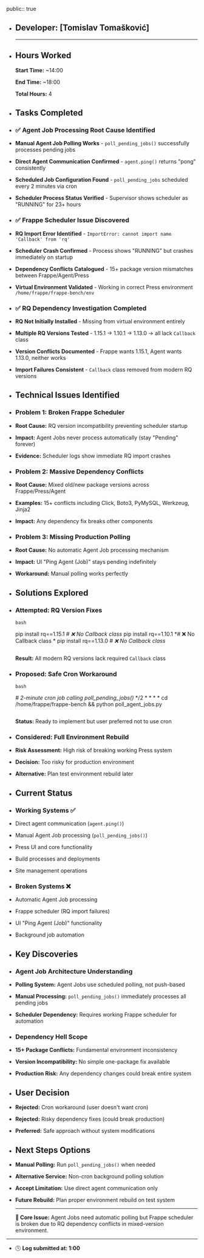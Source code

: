 public:: true

- ## Developer: [Tomislav Tomašković]
  
  ---
- ## **Hours Worked**
  
  **Start Time:** ~14:00
  
  **End Time:** ~18:00
  
  **Total Hours:** 4
- ## **Tasks Completed**
- ### ✅  **Agent Job Processing Root Cause Identified**
- **Manual Agent Job Polling Works** - `poll_pending_jobs()` successfully processes pending jobs
- **Direct Agent Communication Confirmed** - `agent.ping()` returns "pong" consistently
- **Scheduled Job Configuration Found** - `poll_pending_jobs` scheduled every 2 minutes via cron
- **Scheduler Process Status Verified** - Supervisor shows scheduler as "RUNNING" for 23+ hours
- ### ✅  **Frappe Scheduler Issue Discovered**
- **RQ Import Error Identified** - `ImportError: cannot import name 'Callback' from 'rq'`
- **Scheduler Crash Confirmed** - Process shows "RUNNING" but crashes immediately on startup
- **Dependency Conflicts Catalogued** - 15+ package version mismatches between Frappe/Agent/Press
- **Virtual Environment Validated** - Working in correct Press environment `/home/frappe/frappe-bench/env`
- ### ✅  **RQ Dependency Investigation Completed**
- **RQ Not Initially Installed** - Missing from virtual environment entirely
- **Multiple RQ Versions Tested** - 1.15.1 → 1.10.1 → 1.13.0 → all lack `Callback` class
- **Version Conflicts Documented** - Frappe wants 1.15.1, Agent wants 1.13.0, neither works
- **Import Failures Consistent** - `Callback` class removed from modern RQ versions
- ## **Technical Issues Identified**
- ### **Problem 1: Broken Frappe Scheduler**
- **Root Cause:** RQ version incompatibility preventing scheduler startup
- **Impact:** Agent Jobs never process automatically (stay "Pending" forever)
- **Evidence:** Scheduler logs show immediate RQ import crashes
- ### **Problem 2: Massive Dependency Conflicts**
- **Root Cause:** Mixed old/new package versions across Frappe/Press/Agent
- **Examples:** 15+ conflicts including Click, Boto3, PyMySQL, Werkzeug, Jinja2
- **Impact:** Any dependency fix breaks other components
- ### **Problem 3: Missing Production Polling**
- **Root Cause:** No automatic Agent Job processing mechanism
- **Impact:** UI "Ping Agent (Job)" stays pending indefinitely
- **Workaround:** Manual polling works perfectly
- ## **Solutions Explored**
- ### **Attempted: RQ Version Fixes**
  
  ```
  bash
  
  ```
  pip install rq==1.15.1  *# ❌ No Callback class*
  pip install rq==1.10.1  *# ❌ No Callback class  *
  pip install rq==1.13.0  *# ❌ No Callback class*
  ```
  ```
  
  **Result:** All modern RQ versions lack required `Callback` class
- ### **Proposed: Safe Cron Workaround**
  
  ```
  bash
  
  ```
  *# 2-minute cron job calling poll_pending_jobs()*
  */2 * * * * cd /home/frappe/frappe-bench && python poll_agent_jobs.py
  ```
  ```
  
  **Status:** Ready to implement but user preferred not to use cron
- ### **Considered: Full Environment Rebuild**
- **Risk Assessment:** High risk of breaking working Press system
- **Decision:** Too risky for production environment
- **Alternative:** Plan test environment rebuild later
- ## **Current Status**
- ### **Working Systems ✅**
- Direct agent communication (`agent.ping()`)
- Manual Agent Job processing (`poll_pending_jobs()`)
- Press UI and core functionality
- Build processes and deployments
- Site management operations
- ### **Broken Systems ❌**
- Automatic Agent Job processing
- Frappe scheduler (RQ import failures)
- UI "Ping Agent (Job)" functionality
- Background job automation
- ## **Key Discoveries**
- ### **Agent Job Architecture Understanding**
- **Polling System:** Agent Jobs use scheduled polling, not push-based
- **Manual Processing:** `poll_pending_jobs()` immediately processes all pending jobs
- **Scheduler Dependency:** Requires working Frappe scheduler for automation
- ### **Dependency Hell Scope**
- **15+ Package Conflicts:** Fundamental environment inconsistency
- **Version Incompatibility:** No simple one-package fix available
- **Production Risk:** Any dependency changes could break entire system
- ## **User Decision**
- **Rejected:** Cron workaround (user doesn't want cron)
- **Rejected:** Risky dependency fixes (could break production)
- **Preferred:** Safe approach without system modifications
- ## **Next Steps Options**
- **Manual Polling:** Run `poll_pending_jobs()` when needed
- **Alternative Service:** Non-cron background polling solution
- **Accept Limitation:** Use direct agent communication only
- **Future Rebuild:** Plan proper environment rebuild on test system
  
  ---
  
  **🎯 Core Issue:** Agent Jobs need automatic polling but Frappe scheduler is broken due to RQ dependency conflicts in mixed-version environment.
- ---
- 🕓 **Log submitted at: 1:00**